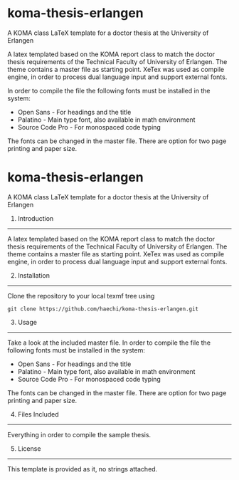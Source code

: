 # koma-thesis-erlangen
A KOMA class LaTeX template for a doctor thesis at the University of Erlangen

A latex templated based on the KOMA report class to match the doctor thesis requirements of the Technical Faculty of  University of Erlangen. The theme contains a master file as starting point. XeTex was used as compile engine, in order to process dual language input and support external fonts. 

In order to compile the file the following fonts must be installed in the system:

* Open Sans - For headings and the title
* Palatino - Main type font, also available in math environment
* Source Code Pro - For monospaced code typing

The fonts can be changed in the master file. There are option for two page printing and paper size. 


koma-thesis-erlangen
===============

A KOMA class LaTeX template for a doctor thesis at the University of Erlangen

1. Introduction
---------------

A latex templated based on the KOMA report class to match the doctor thesis requirements of the Technical Faculty of  University of Erlangen. The theme contains a master file as starting point. XeTex was used as compile engine, in order to process dual language input and support external fonts. 

2. Installation
---------------

Clone the repository to your local texmf tree using

    git clone https://github.com/haechi/koma-thesis-erlangen.git
	
3. Usage
--------

Take a look at the included master file. In order to compile the file the following fonts must be installed in the system:

* Open Sans - For headings and the title
* Palatino - Main type font, also available in math environment
* Source Code Pro - For monospaced code typing

The fonts can be changed in the master file. There are option for two page printing and paper size. 

4. Files Included
-----------------

Everything in order to compile the sample thesis.

5. License
----------

This template is provided as it, no strings attached. 

